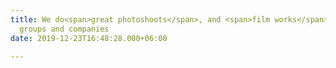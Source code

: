 ```yaml
---
title: We do<span>great photoshoots</span>, and <span>film works</span> for individuals,
  groups and companies
date: 2019-12-23T16:48:28.000+06:00

---
```

